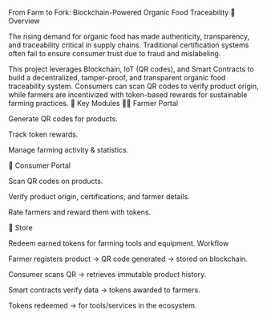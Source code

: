 From Farm to Fork: Blockchain-Powered Organic Food Traceability
📌 Overview

The rising demand for organic food has made authenticity, transparency, and traceability critical in supply chains. Traditional certification systems often fail to ensure consumer trust due to fraud and mislabeling.

This project leverages Blockchain, IoT (QR codes), and Smart Contracts to build a decentralized, tamper-proof, and transparent organic food traceability system. Consumers can scan QR codes to verify product origin, while farmers are incentivized with token-based rewards for sustainable farming practices.
📱 Key Modules
👨‍🌾 Farmer Portal

Generate QR codes for products.

Track token rewards.

Manage farming activity & statistics.

🛒 Consumer Portal

Scan QR codes on products.

Verify product origin, certifications, and farmer details.

Rate farmers and reward them with tokens.

🏬 Store

Redeem earned tokens for farming tools and equipment.
Workflow

Farmer registers product → QR code generated → stored on blockchain.

Consumer scans QR → retrieves immutable product history.

Smart contracts verify data → tokens awarded to farmers.

Tokens redeemed → for tools/services in the ecosystem.

